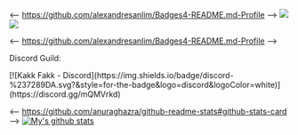 <!--
**TheTobbz/TheTobbz** is a ✨ _special_ ✨ repository because its `README.md` (this file) appears on your GitHub profile.

Here are some ideas to get you started:

- 🔭 I’m currently working on ...
- 🌱 I’m currently learning ...
- 👯 I’m looking to collaborate on ...
- 🤔 I’m looking for help with ...
- 💬 Ask me about ...
- 📫 How to reach me: ...
- 😄 Pronouns: ...
- ⚡ Fun fact: ...
-->


<-- https://github.com/alexandresanlim/Badges4-README.md-Profile -->
<img src="https://img.shields.io/badge/node.js%20-%2343853D.svg?&style=for-the-badge&logo=node.js&logoColor=white" />
<img src="https://img.shields.io/badge/javascript-%23F7DF1E.svg?&style=for-the-badge&logo=javascript&logoColor=black)" />




<-- https://github.com/alexandresanlim/Badges4-README.md-Profile -->
<p>Discord Guild:</p>
[![Kakk Fakk - Discord](https://img.shields.io/badge/discord-%237289DA.svg?&style=for-the-badge&logo=discord&logoColor=white)](https://discord.gg/mQMVrkd)



<-- https://github.com/anuraghazra/github-readme-stats#github-stats-card -->
[![My's github stats](https://github-readme-stats.vercel.app/api?username=TheTobbz)](https://github.com/anuraghazra/github-readme-stats)










